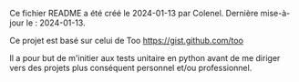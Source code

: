 Ce fichier README a été créé le 2024-01-13 par Colenel.
Dernière mise-à-jour le : 2024-01-13.

Ce projet est basé sur celui de Too https://gist.github.com/too

Il a pour but de m'initier aux tests unitaire en python avant de me diriger vers des projets plus conséquent personnel et/ou professionnel.